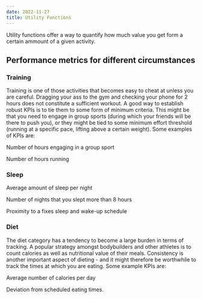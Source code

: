 ```yaml
---
date: 2022-11-27
title: Utility Functions
---
```


[comment]: <> (---)
[comment]: <> (date: 2020-08-12)
[comment]: <> (title: The history of marketing)
[comment]: <> (categories:)
[comment]: <> (  - marketing)
[comment]: <> (author_staff_member: robin)
[comment]: <> (---})


Utility functions offer a way to quantify how much value you get form a certain ammount of a given activity. 

## Performance metrics for different circumstances
### Training
Training is one of those activities that becomes easy to cheat at unless you are careful. Dragging your ass to the gym and checking your phone for 2 hours does not constitute a sufficient workout. A good way to establish robust KPIs is to tie them to some form of minimum criteria. This might be that you need to engage in group sports (during which your friends will be there to push you), or they might be tied to some minimum effort threshold (running at a specific pace, lifting above a certain weight). Some examples of KPIs are: 

Number of hours engaging in a group sport

Number of hours running 

### Sleep
Average amount of sleep per night

Number of nights that you slept more than 8 hours

Proximity to a fixes sleep and wake-up schedule

### Diet
The diet category has a tendency to become a large burden in terms of tracking. A popular strategy amongst bodybuilders and other athletes is to count calories as well as nutritional value of their meals. Consistency is another important aspect of dieting - and it might therefore be worthwhile to track the times at which you are eating. Some example KPIs are: 

Average number of calories per day

Deviation from scheduled eating times.
